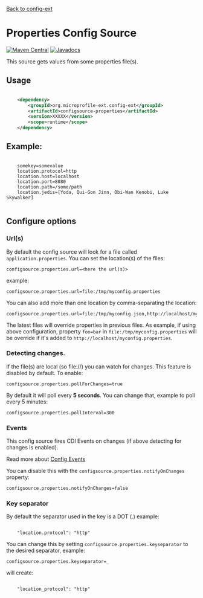 [Back to config-ext](https://github.com/microprofile-extensions/config-ext/blob/master/README.md)

# Properties Config Source

[![Maven Central](https://maven-badges.herokuapp.com/maven-central/org.microprofile-ext.config-ext/configsource-properties/badge.svg)](https://maven-badges.herokuapp.com/maven-central/org.microprofile-ext.config-ext/configsource-properties)
[![Javadocs](https://www.javadoc.io/badge/org.microprofile-ext.config-ext/configsource-properties.svg)](https://www.javadoc.io/doc/org.microprofile-ext.config-ext/configsource-properties)

This source gets values from some properties file(s).

## Usage

```xml

    <dependency>
        <groupId>org.microprofile-ext.config-ext</groupId>
        <artifactId>configsource-properties</artifactId>
        <version>XXXXX</version>
        <scope>runtime</scope>
    </dependency>

```

## Example:

```properties
    
    somekey=somevalue
    location.protocol=http
    location.host=localhost
    location.port=8080
    location.path=/some/path
    location.jedis=[Yoda, Qui-Gon Jinn, Obi-Wan Kenobi, Luke Skywalker]
    
```

## Configure options

### Url(s)

By default the config source will look for a file called `application.properties`. You can set the location(s) of the files:

    configsource.properties.url=<here the url(s)>

example:

    configsource.properties.url=file:/tmp/myconfig.properties

You can also add more than one location by comma-separating the location:

    configsource.properties.url=file:/tmp/myconfig.json,http://localhost/myconfig.properties

The latest files will override properties in previous files. As example, if using above configuration, property `foo=bar` in `file:/tmp/myconfig.properties` will be override if it's added to `http://localhost/myconfig.properties`.

### Detecting changes.

If the file(s) are local (so file://) you can watch for changes. This feature is disabled by default. To enable:

    configsource.properties.pollForChanges=true

By default it will poll every **5 seconds**. You can change that, example to poll every 5 minutes:

    configsource.properties.pollInterval=300

### Events

This config source fires CDI Events on changes (if above detecting for changes is enabled).

Read more about [Config Events](https://github.com/microprofile-extensions/config-ext/blob/master/config-events/README.md)

You can disable this with the `configsource.properties.notifyOnChanges` property:

    configsource.properties.notifyOnChanges=false

### Key separator

By default the separator used in the key is a DOT (.) example:

```property
    
    "location.protocol": "http"
```

You can change this by setting `configsource.properties.keyseparator` to the desired separator, example:

    configsource.properties.keyseparator=_

will create:

```property
    
    "location_protocol": "http"
```
